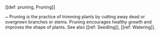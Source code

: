 [[def: pruning, Pruning]]

~ Pruning is the practice of trimming plants by cutting away dead or overgrown branches or stems. Pruning encourages healthy growth and improves the shape of plants. See also [[ref: Seedling]], [[ref: Watering]].
